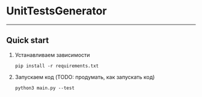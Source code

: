 # UnitTestsGenerator

---

## Quick start
1. Устанавливаем зависимости

    ```
    pip install -r requirements.txt
    ```
   
2. Запускаем код (TODO: продумать, как запускать код)

    ```
   python3 main.py --test
   ```
